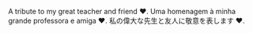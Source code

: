 A tribute to my great teacher and friend ❤️.
Uma homenagem à minha grande professora e amiga ❤️.
私の偉大な先生と友人に敬意を表します ❤️.
